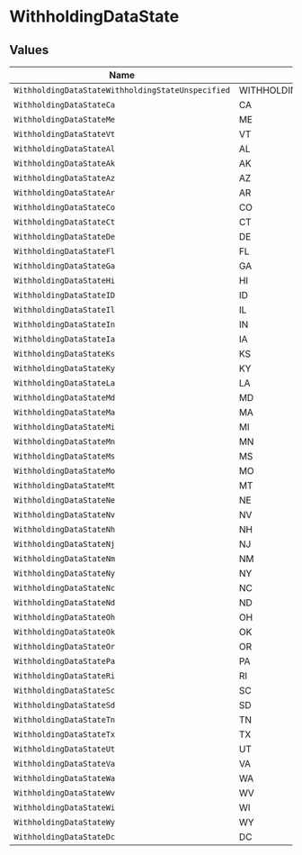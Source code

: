 # WithholdingDataState


## Values

| Name                                              | Value                                             |
| ------------------------------------------------- | ------------------------------------------------- |
| `WithholdingDataStateWithholdingStateUnspecified` | WITHHOLDING_STATE_UNSPECIFIED                     |
| `WithholdingDataStateCa`                          | CA                                                |
| `WithholdingDataStateMe`                          | ME                                                |
| `WithholdingDataStateVt`                          | VT                                                |
| `WithholdingDataStateAl`                          | AL                                                |
| `WithholdingDataStateAk`                          | AK                                                |
| `WithholdingDataStateAz`                          | AZ                                                |
| `WithholdingDataStateAr`                          | AR                                                |
| `WithholdingDataStateCo`                          | CO                                                |
| `WithholdingDataStateCt`                          | CT                                                |
| `WithholdingDataStateDe`                          | DE                                                |
| `WithholdingDataStateFl`                          | FL                                                |
| `WithholdingDataStateGa`                          | GA                                                |
| `WithholdingDataStateHi`                          | HI                                                |
| `WithholdingDataStateID`                          | ID                                                |
| `WithholdingDataStateIl`                          | IL                                                |
| `WithholdingDataStateIn`                          | IN                                                |
| `WithholdingDataStateIa`                          | IA                                                |
| `WithholdingDataStateKs`                          | KS                                                |
| `WithholdingDataStateKy`                          | KY                                                |
| `WithholdingDataStateLa`                          | LA                                                |
| `WithholdingDataStateMd`                          | MD                                                |
| `WithholdingDataStateMa`                          | MA                                                |
| `WithholdingDataStateMi`                          | MI                                                |
| `WithholdingDataStateMn`                          | MN                                                |
| `WithholdingDataStateMs`                          | MS                                                |
| `WithholdingDataStateMo`                          | MO                                                |
| `WithholdingDataStateMt`                          | MT                                                |
| `WithholdingDataStateNe`                          | NE                                                |
| `WithholdingDataStateNv`                          | NV                                                |
| `WithholdingDataStateNh`                          | NH                                                |
| `WithholdingDataStateNj`                          | NJ                                                |
| `WithholdingDataStateNm`                          | NM                                                |
| `WithholdingDataStateNy`                          | NY                                                |
| `WithholdingDataStateNc`                          | NC                                                |
| `WithholdingDataStateNd`                          | ND                                                |
| `WithholdingDataStateOh`                          | OH                                                |
| `WithholdingDataStateOk`                          | OK                                                |
| `WithholdingDataStateOr`                          | OR                                                |
| `WithholdingDataStatePa`                          | PA                                                |
| `WithholdingDataStateRi`                          | RI                                                |
| `WithholdingDataStateSc`                          | SC                                                |
| `WithholdingDataStateSd`                          | SD                                                |
| `WithholdingDataStateTn`                          | TN                                                |
| `WithholdingDataStateTx`                          | TX                                                |
| `WithholdingDataStateUt`                          | UT                                                |
| `WithholdingDataStateVa`                          | VA                                                |
| `WithholdingDataStateWa`                          | WA                                                |
| `WithholdingDataStateWv`                          | WV                                                |
| `WithholdingDataStateWi`                          | WI                                                |
| `WithholdingDataStateWy`                          | WY                                                |
| `WithholdingDataStateDc`                          | DC                                                |